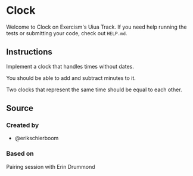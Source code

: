 # Clock

Welcome to Clock on Exercism's Uiua Track.
If you need help running the tests or submitting your code, check out `HELP.md`.

## Instructions

Implement a clock that handles times without dates.

You should be able to add and subtract minutes to it.

Two clocks that represent the same time should be equal to each other.

## Source

### Created by

- @erikschierboom

### Based on

Pairing session with Erin Drummond